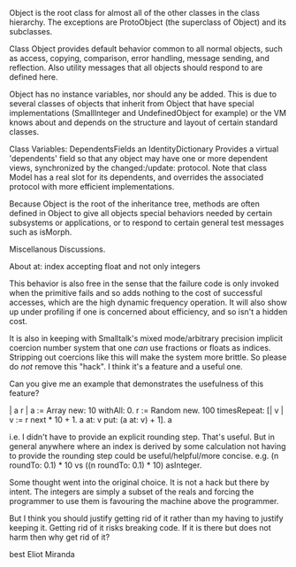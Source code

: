 Object is the root class for almost all of the other classes in the class hierarchy. The exceptions are ProtoObject (the superclass of Object) and its subclasses.Class Object provides default behavior common to all normal objects, such as access, copying, comparison, error handling, message sending, and reflection. Also utility messages that all objects should respond to are defined here.Object has no instance variables, nor should any be added. This is due to several classes of objects that inherit from Object that have special implementations (SmallInteger and UndefinedObject for example) or the VM knows about and depends on the structure and layout of certain standard classes.Class Variables:	DependentsFields		an IdentityDictionary		Provides a virtual 'dependents' field so that any object may have one		or more dependent views, synchronized by the changed:/update: protocol.		Note that class Model has a real slot for its dependents, and overrides		the associated protocol with more efficient implementations.Because Object is the root of the inheritance tree, methods are often defined in Object to give all objects special behaviors needed by certain subsystems or applications, or to respond to certain general test messages such as isMorph.Miscellanous Discussions.About at: index accepting float and not only integers This behavior is also free in the sense that the failure code is only invoked when theprimitive fails and so adds nothing to the cost of successful accesses,which are the high dynamic frequency operation.  It will also show up underprofiling if one is concerned about efficiency, and so isn't a hidden cost.It is also in keeping with Smalltalk's mixed mode/arbitrary precisionimplicit coercion number system that one *can* use fractions or floats asindices.  Stripping out coercions like this will make the system more brittle.  So please do *not* remove this "hack".  I think it's a feature and a useful  one.Can you give me an example that demonstrates the usefulness of thisfeature?| a r |a := Array new: 10 withAll: 0.r := Random new.100 timesRepeat: [| v | v := r next * 10 + 1. a at: v put: (a at: v) + 1].ai.e. I didn't have to provide an explicit rounding step.  That's useful.  But in general anywhere where an index is derived by some calculation not having to provide the rounding step could be useful/helpful/more concise.  e.g. (n roundTo: 0.1) * 10 vs ((n roundTo: 0.1) * 10) asInteger.Some thought went into the original choice.  It is not a hack but there by intent.  The integers are simply a subset of the reals and forcing the programmer to use them is favouring the machine above the programmer.But I think you should justify getting rid of it rather than my having to justify keeping it.  Getting rid of it risks breaking code.  If it is there but does not harm then why get rid of it?best Eliot Miranda 